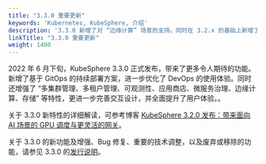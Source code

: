 ```yaml
---
title: "3.3.0 重要更新"
keywords: 'Kubernetes, KubeSphere, 介绍'
description: '3.3.0 新增了对 “边缘计算” 场景的支持。同时在 3.2.x 的基础上新增了计量计费，让基础设施的运营成本更清晰，并进一步优化了在 “多云、多集群、多团队、多租户” 等应用场景下的使用体验'
linkTitle: "3.3.0 重要更新"
weight: 1400
---
```


2022 年 6 月下旬，KubeSphere 3.3.0 正式发布，带来了更多令人期待的功能。新增了基于 GitOps 的持续部署方案，进一步优化了 DevOps 的使用体验。同时还增强了 “多集群管理、多租户管理、可观测性、应用商店、微服务治理、边缘计算、存储” 等特性，更进一步完善交互设计，并全面提升了用户体验。。

关于 3.3.0 新特性的详细解读，可参考博客 [KubeSphere 3.2.0 发布：带来面向 AI 场景的 GPU 调度与更灵活的网关](../../../blogs/kubesphere-3.2.0-ga-announcement/)。

关于 3.3.0 的新功能及增强、Bug 修复、重要的技术调整，以及废弃或移除的功能，请参见 3.3.0 的[发行说明](../../release/release-v320/)。